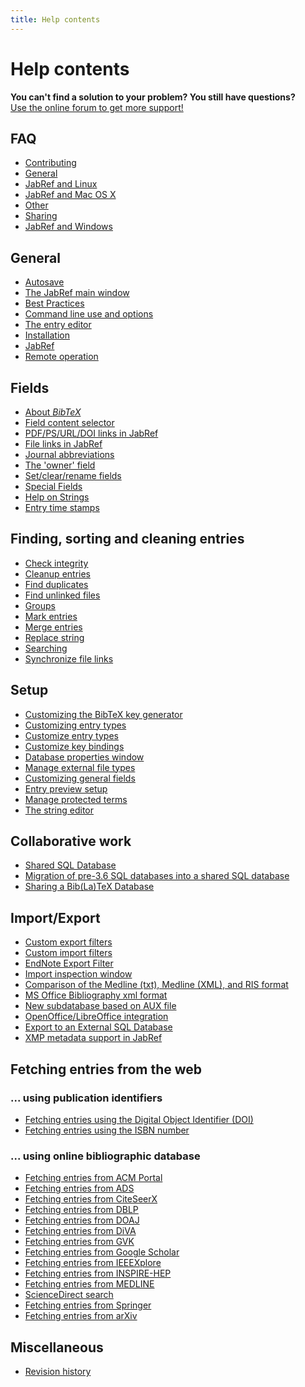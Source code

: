 ```yaml
---
title: Help contents
---
```


# Help contents

<div class="panel panel-info">
  <div class="panel-heading">
    <strong>You can't find a solution to your problem? You still have questions?</strong>
  </div>
  <div class="panel-body">
    <a class="btn btn-default" role="button" href="http://discourse.jabref.org">Use the online forum to get more support!</a>
  </div>
</div>


## FAQ
- [Contributing](/it/FAQcontributing)
- [General](/it/FAQgeneral)
- [JabRef and Linux](/it/FAQlinux)
- [JabRef and Mac OS X](/it/FAQosx)
- [Other](/it/FAQother)
- [Sharing](/it/FAQsharing)
- [JabRef and Windows](/it/FAQwindows)


## General
- [Autosave](/it/Autosave)
- [The JabRef main window](/it/BaseFrame)
- [Best Practices](/it/BestPractices)
- [Command line use and options](/it/CommandLine)
- [The entry editor](/it/EntryEditor)
- [Installation](/it/Installation)
- [JabRef](/it/JabRef)
- [Remote operation](/it/Remote)


## Fields
- [About *BibTeX*](/it/Bibtex)
- [Field content selector](/it/ContentSelector)
- [PDF/PS/URL/DOI links in JabRef](/it/ExternalFiles)
- [File links in JabRef](/it/FileLinks)
- [Journal abbreviations](/it/JournalAbbreviations)
- [The 'owner' field](/it/Owner)
- [Set/clear/rename fields](/it/SetClearRenameFields)
- [Special Fields](/it/SpecialFields)
- [Help on Strings](/it/Strings)
- [Entry time stamps](/it/TimeStamp)


## Finding, sorting and cleaning entries
- [Check integrity](/it/CheckIntegrity)
- [Cleanup entries](/it/CleanupEntries)
- [Find duplicates](/it/FindDuplicates)
- [Find unlinked files](/it/FindUnlinkedFiles)
- [Groups](/it/Groups)
- [Mark entries](/it/Marking)
- [Merge entries](/it/MergeEntries)
- [Replace string](/it/ReplaceString)
- [Searching](/it/Search)
- [Synchronize file links](/it/SynchroFileLinks)


## Setup
- [Customizing the BibTeX key generator](/it/BibtexKeyPatterns)
- [Customizing entry types](/it/CustomEntries)
- [Customize entry types](/it/CustomEntryTypes)
- [Customize key bindings](/it/CustomKeyBindings)
- [Database properties window](/it/DatabaseProperties)
- [Manage external file types](/it/ExternalFileTypes)
- [Customizing general fields](/it/GeneralFields)
- [Entry preview setup](/it/Preview)
- [Manage protected terms](/it/ProtectedTerms)
- [The string editor](/it/StringEditor)


## Collaborative work
- [Shared SQL Database](/it/SQLDatabase)
- [Migration of pre-3.6 SQL databases into a shared SQL database](/it/SQLDatabaseMigration)
- [Sharing a Bib(La)TeX Database](/it/SharedBibFile)


## Import/Export
- [Custom export filters](/it/CustomExports)
- [Custom import filters](/it/CustomImports)
- [EndNote Export Filter](/it/EndNoteFilters)
- [Import inspection window](/it/ImportInspectionDialog)
- [Comparison of the Medline (txt), Medline (XML), and RIS format](/it/MedlineRIS)
- [MS Office Bibliography xml format](/it/MsOfficeBibFieldMapping)
- [New subdatabase based on AUX file](/it/NewBasedOnAux)
- [OpenOffice/LibreOffice integration](/it/OpenOfficeIntegration)
- [Export to an External SQL Database](/it/SQLExport)
- [XMP metadata support in JabRef](/it/XMP)


## Fetching entries from the web


### ... using publication identifiers
- [Fetching entries using the Digital Object Identifier (DOI)](/it/DOItoBibTeX)
- [Fetching entries using the ISBN number](/it/ISBNtoBibTeX)


### ... using online bibliographic database
- [Fetching entries from ACM Portal](/it/ACMPortal)
- [Fetching entries from ADS](/it/ADS)
- [Fetching entries from CiteSeerX](/it/CiteSeer)
- [Fetching entries from DBLP](/it/DBLP)
- [Fetching entries from DOAJ](/it/DOAJ)
- [Fetching entries from DiVA](/it/DiVAtoBibTeX)
- [Fetching entries from GVK](/it/GVK)
- [Fetching entries from Google Scholar](/it/GoogleScholar)
- [Fetching entries from IEEEXplore](/it/IEEEXplore)
- [Fetching entries from INSPIRE-HEP](/it/INSPIRE)
- [Fetching entries from MEDLINE](/it/Medline)
- [ScienceDirect search](/it/ScienceDirect)
- [Fetching entries from Springer](/it/Springer)
- [Fetching entries from arXiv](/it/arXiv)



## Miscellaneous
- [Revision history](/it/RevisionHistory)


